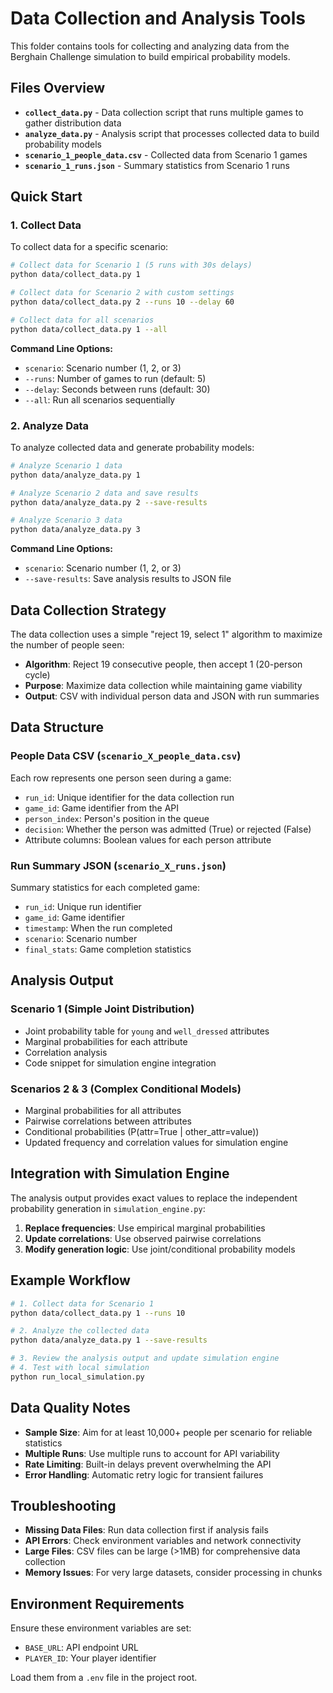# Data Collection and Analysis Tools

This folder contains tools for collecting and analyzing data from the Berghain Challenge simulation to build empirical probability models.

## Files Overview

- **`collect_data.py`** - Data collection script that runs multiple games to gather distribution data
- **`analyze_data.py`** - Analysis script that processes collected data to build probability models
- **`scenario_1_people_data.csv`** - Collected data from Scenario 1 games
- **`scenario_1_runs.json`** - Summary statistics from Scenario 1 runs

## Quick Start

### 1. Collect Data

To collect data for a specific scenario:

```bash
# Collect data for Scenario 1 (5 runs with 30s delays)
python data/collect_data.py 1

# Collect data for Scenario 2 with custom settings
python data/collect_data.py 2 --runs 10 --delay 60

# Collect data for all scenarios
python data/collect_data.py 1 --all
```

**Command Line Options:**
- `scenario`: Scenario number (1, 2, or 3)
- `--runs`: Number of games to run (default: 5)
- `--delay`: Seconds between runs (default: 30)
- `--all`: Run all scenarios sequentially

### 2. Analyze Data

To analyze collected data and generate probability models:

```bash
# Analyze Scenario 1 data
python data/analyze_data.py 1

# Analyze Scenario 2 data and save results
python data/analyze_data.py 2 --save-results

# Analyze Scenario 3 data
python data/analyze_data.py 3
```

**Command Line Options:**
- `scenario`: Scenario number (1, 2, or 3)
- `--save-results`: Save analysis results to JSON file

## Data Collection Strategy

The data collection uses a simple "reject 19, select 1" algorithm to maximize the number of people seen:

- **Algorithm**: Reject 19 consecutive people, then accept 1 (20-person cycle)
- **Purpose**: Maximize data collection while maintaining game viability
- **Output**: CSV with individual person data and JSON with run summaries

## Data Structure

### People Data CSV (`scenario_X_people_data.csv`)
Each row represents one person seen during a game:
- `run_id`: Unique identifier for the data collection run
- `game_id`: Game identifier from the API
- `person_index`: Person's position in the queue
- `decision`: Whether the person was admitted (True) or rejected (False)
- Attribute columns: Boolean values for each person attribute

### Run Summary JSON (`scenario_X_runs.json`)
Summary statistics for each completed game:
- `run_id`: Unique run identifier
- `game_id`: Game identifier
- `timestamp`: When the run completed
- `scenario`: Scenario number
- `final_stats`: Game completion statistics

## Analysis Output

### Scenario 1 (Simple Joint Distribution)
- Joint probability table for `young` and `well_dressed` attributes
- Marginal probabilities for each attribute
- Correlation analysis
- Code snippet for simulation engine integration

### Scenarios 2 & 3 (Complex Conditional Models)
- Marginal probabilities for all attributes
- Pairwise correlations between attributes
- Conditional probabilities (P(attr=True | other_attr=value))
- Updated frequency and correlation values for simulation engine

## Integration with Simulation Engine

The analysis output provides exact values to replace the independent probability generation in `simulation_engine.py`:

1. **Replace frequencies**: Use empirical marginal probabilities
2. **Update correlations**: Use observed pairwise correlations
3. **Modify generation logic**: Use joint/conditional probability models

## Example Workflow

```bash
# 1. Collect data for Scenario 1
python data/collect_data.py 1 --runs 10

# 2. Analyze the collected data
python data/analyze_data.py 1 --save-results

# 3. Review the analysis output and update simulation engine
# 4. Test with local simulation
python run_local_simulation.py
```

## Data Quality Notes

- **Sample Size**: Aim for at least 10,000+ people per scenario for reliable statistics
- **Multiple Runs**: Use multiple runs to account for API variability
- **Rate Limiting**: Built-in delays prevent overwhelming the API
- **Error Handling**: Automatic retry logic for transient failures

## Troubleshooting

- **Missing Data Files**: Run data collection first if analysis fails
- **API Errors**: Check environment variables and network connectivity
- **Large Files**: CSV files can be large (>1MB) for comprehensive data collection
- **Memory Issues**: For very large datasets, consider processing in chunks

## Environment Requirements

Ensure these environment variables are set:
- `BASE_URL`: API endpoint URL
- `PLAYER_ID`: Your player identifier

Load them from a `.env` file in the project root.
